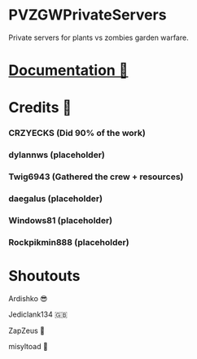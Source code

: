 # PVZGWPrivateServers

Private servers for plants vs zombies garden warfare.

# [Documentation 📄](https://github.com/Twig6943/PVZGWPrivateServers/tree/main/docs)

# Credits 📜

### CRZYECKS (Did 90% of the work)

### dylannws (placeholder)

### Twig6943 (Gathered the crew + resources)

### daegalus (placeholder) 

### Windows81 (placeholder)

### Rockpikmin888 (placeholder)

# Shoutouts

Ardishko 😎

Jediclank134 🇬🇧

ZapZeus 🐻

misyltoad 🐸
